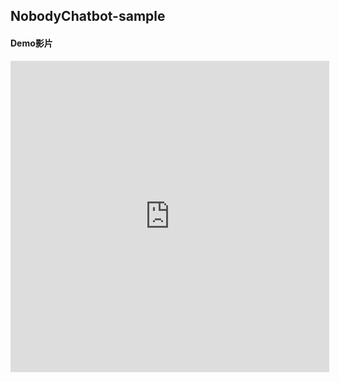 ## NobodyChatbot-sample
#### Demo影片
<iframe height=498 width=510 src="https://github.com/uuboyscy/NobodyChatbot-sample/blob/master/Demo2.MP4" frameborder=0 allowfullscreen></iframe>
